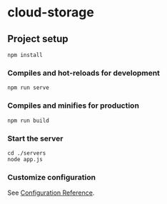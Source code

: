 # cloud-storage

## Project setup
```
npm install
```

### Compiles and hot-reloads for development
```
npm run serve
```

### Compiles and minifies for production
```
npm run build
```

### Start the server
```
cd ./servers
node app.js
```

### Customize configuration
See [Configuration Reference](https://cli.vuejs.org/config/).
